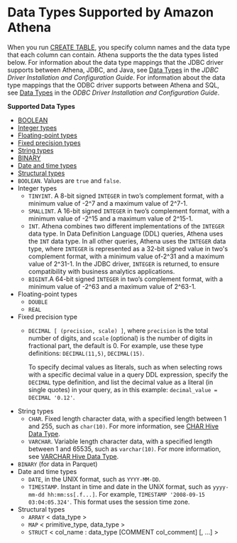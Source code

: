 # Data Types Supported by Amazon Athena<a name="data-types"></a>

When you run [CREATE TABLE](create-table.md), you specify column names and the data type that each column can contain\. Athena supports the the data types listed below\. For information about the data type mappings that the JDBC driver supports between Athena, JDBC, and Java, see [Data Types](https://s3.amazonaws.com/athena-downloads/drivers/JDBC/SimbaAthenaJDBC_2.0.5/docs/Simba+Athena+JDBC+Driver+Install+and+Configuration+Guide.pdf#page=37) in the *JDBC Driver Installation and Configuration Guide*\. For information about the data type mappings that the ODBC driver supports between Athena and SQL, see [Data Types](https://s3.amazonaws.com/athena-downloads/drivers/ODBC/SimbaAthenaODBC_1.0.5/Simba+Athena+ODBC+Install+and+Configuration+Guide.pdf#page=50) in the *ODBC Driver Installation and Configuration Guide*\.

**Supported Data Types**
+ [BOOLEAN](#type-boolean)
+ [Integer types](#type-integer)
+ [Floating-point types](#type-floating)
+ [Fixed precision types](#type-fixed-precision)
+ [String types](#type-string)
+ [BINARY](#type-binary)
+ [Date and time types](#type-date)
+ [Structural types](#type-struct)
+ `BOOLEAN`\. Values are `true` and `false`\.
+ Integer types
  + `TINYINT`\. A 8\-bit signed `INTEGER` in two’s complement format, with a minimum value of \-2^7 and a maximum value of 2^7\-1\.
  + `SMALLINT`\. A 16\-bit signed `INTEGER` in two’s complement format, with a minimum value of \-2^15 and a maximum value of 2^15\-1\.
  + `INT`\. Athena combines two different implementations of the `INTEGER` data type\. In Data Definition Language \(DDL\) queries, Athena uses the `INT` data type\. In all other queries, Athena uses the `INTEGER` data type, where `INTEGER` is represented as a 32\-bit signed value in two's complement format, with a minimum value of\-2^31 and a maximum value of 2^31\-1\. In the JDBC driver, `INTEGER` is returned, to ensure compatibility with business analytics applications\.
  + `BIGINT`\.A 64\-bit signed `INTEGER` in two’s complement format, with a minimum value of \-2^63 and a maximum value of 2^63\-1\.
+ Floating\-point types
  + `DOUBLE`
  + `REAL`
+ Fixed precision type
  + `DECIMAL [ (precision, scale) ]`, where `precision` is the total number of digits, and `scale` \(optional\) is the number of digits in fractional part, the default is 0\. For example, use these type definitions: `DECIMAL(11,5)`, `DECIMAL(15)`\. 

    To specify decimal values as literals, such as when selecting rows with a specific decimal value in a query DDL expression, specify the `DECIMAL` type definition, and list the decimal value as a literal \(in single quotes\) in your query, as in this example: `decimal_value = DECIMAL '0.12'`\. 
+ String types
  + `CHAR`\. Fixed length character data, with a specified length between 1 and 255, such as `char(10)`\. For more information, see [CHAR Hive Data Type](https://cwiki.apache.org/confluence/display/Hive/LanguageManual+Types#LanguageManualTypes-char)\.
  + `VARCHAR`\. Variable length character data, with a specified length between 1 and 65535, such as `varchar(10)`\. For more information, see [VARCHAR Hive Data Type](https://cwiki.apache.org/confluence/display/Hive/LanguageManual+Types#LanguageManualTypes-varchar)\. 
+ `BINARY` \(for data in Parquet\)
+ Date and time types
  + `DATE`, in the UNIX format, such as `YYYY-MM-DD`\.
  + `TIMESTAMP`\. Instant in time and date in the UNiX format, such as `yyyy-mm-dd hh:mm:ss[.f...]`\. For example, `TIMESTAMP '2008-09-15 03:04:05.324'`\. This format uses the session time zone\.
+ Structural types
  + `ARRAY` < data\_type >
  + `MAP` < primitive\_type, data\_type >
  + `STRUCT` < col\_name : data\_type \[COMMENT col\_comment\] \[, \.\.\.\] >